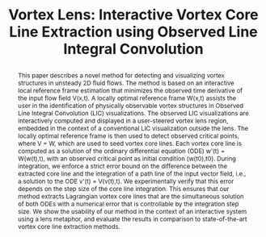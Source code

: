 ---
# this file is written in YAML http://docs.ansible.com/ansible/latest/YAMLSyntax.html
# all lines with a leading sharp are comments and will not be compiled
# longer blocks of text should start with a a leading > to escape all special characters

# URL handle for generated webpage
slug:       vortexlens

#specifies layout to be used for page generation (do not modify)
layout:     publication

#publication title
title:      >
   Vortex Lens: Interactive Vortex Core Line Extraction using Observed Line Integral Convolution
   
#include in selected publications on front page (optional, delete line if not applicable)
display:	selected

#list all publication authors in correct order (please check the spelling is identical to your personal page)
authors:
 - Peter Rautek
 - Xingdi Zhang
 - Bernhard Woschizka
 - Thomas Theußl
 - Markus Hadwiger
 
#insert publication venue (displayed on publication page)
venue:      >
   IEEE Transactions on Visualization and Computer Graphics, Vol.30, No.1 (Proceedings IEEE VIS 2023), to appear
   
#insert short venue (displayed in box in publication list)
shortvenue: >
   IEEE VIS 2023

#specify publication year
year:       2024

#insert abstract of publication
abstract:   >
   This paper describes a novel method for detecting and visualizing vortex structures in unsteady 2D fluid flows. The method is based on an interactive local reference frame estimation that minimizes the observed time derivative of the input flow field V(x,t). A locally optimal reference frame W(x,t) assists the user in the identification of physically observable vortex structures in Observed Line Integral Convolution (LIC) visualizations. The observed LIC visualizations are interactively computed and displayed in a user-steered vortex lens region, embedded in the context of a conventional LIC visualization outside the lens. The locally optimal reference frame is then used to detect observed critical points, where V = W, which are used to seed vortex core lines. Each vortex core line is computed as a solution of the ordinary differential equation (ODE) w'(t) = W(w(t),t), with an observed critical point as initial condition (w(t0),t0). During integration, we enforce a strict error bound on the difference between the extracted core line and the integration of a path line of the input vector field, i.e., a solution to the ODE v'(t) = V(v(t),t). We experimentally verify that this error depends on the step size of the core line integration. This ensures that our method extracts Lagrangian vortex core lines that are the simultaneous solution of both ODEs with a numerical error that is controllable by the integration step size. We show the usability of our method in the context of an interactive system using a lens metaphor, and evaluate the results in comparison to state-of-the-art vortex core line extraction methods.
   
#link to hi-res teaser image of publication (please make sure the image is wide, e.g. aspect ratio between 4:2 and 4:1)
teaser:     './publications/2023_rautek_vortexlens.png'
   
#link to smaller thumbnail image of publication (please make sure the aspect ratio is 3:2, suggested size is 150x100px)
thumbnail:  './publications/2023_rautek_thumbnail.png'

#link to publication video (optional): you can either upload the video to our website (insert local link) or host it on youtube or vimeo (in this case insert the youtube/vimeo link)
#video:      'https://vimeo.com/458350874'

#link to talk video (optional): you can either upload the video to our website (insert local link) or host it on youtube or vimeo (in this case insert the youtube/vimeo link)
#talk:       'https://www.youtube.com/watch?v=3WW2Bdg5tY8'

#link to publication pdf (optional)
#pdf:        './publications/2023_rautek_vortexlens.pdf'

#link to appendix pdf (optional)
#pdfsupp:    './publications/2023_rautek_vortexlens_appendixes.pdf'

#insert citation. please format citation by inserting <br> at line breaks, &nbsp;&nbsp; will insert a tab character to prettify the citation
citation:   >
  @article{Rautek2023VortexLens,<br>
   &nbsp;&nbsp;title = {Vortex Lens: Interactive Vortex Core Line Extraction using Observed Line Integral Convolution},<br>
   &nbsp;&nbsp;author = {Rautek, Peter and Zhang, Xingdi and Woschizka, Bernhard and Theu{\ss}l, Thomas and Hadwiger, Markus},<br>
   &nbsp;&nbsp;journal = {IEEE Transactions on Visualization and Computer Graphics (Proceedings IEEE VIS 2023)},<br>
   &nbsp;&nbsp;year = {2024},<br>
   &nbsp;&nbsp;volume = {30},<br>
   &nbsp;&nbsp;number = {1},<br>
   &nbsp;&nbsp;pages = {to appear}<br>
  }

#insert links to additional material for the publication (optional)
#links need a title, a URL and a type (this defines the link icon) which can be one of the following values: code, archive, files, slides or text (this is the default icon)
links: 
# - title: Slides
#   type:  slides
#   url:   './publications/2023_rautek_vortexlens_slides.pdf'
# - title: Code
#   type:  github
#   url:   'https://github.com/vccvisualization/vortexlens'
 
---